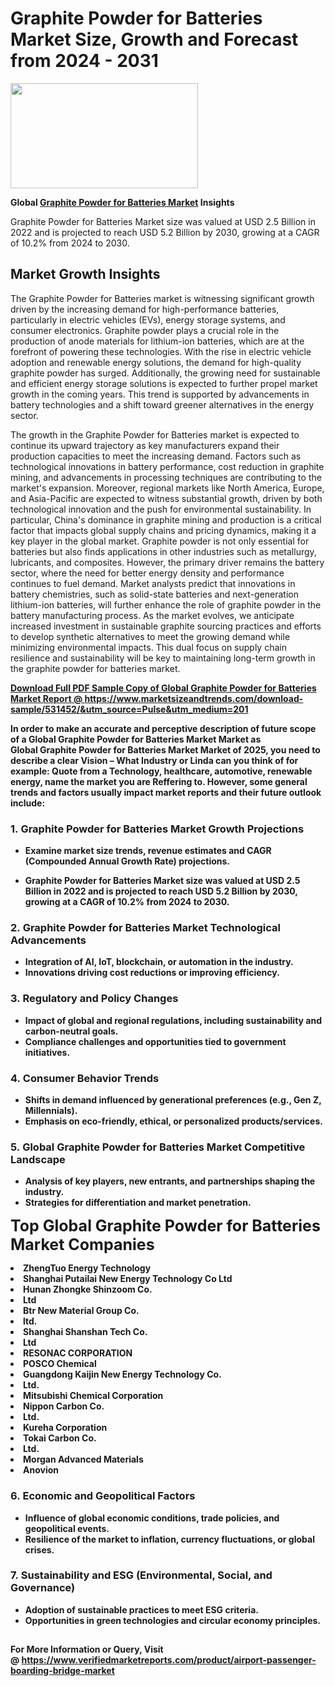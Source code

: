 <H1>Graphite Powder for Batteries Market Size, Growth and Forecast from 2024 - 2031</H1><img class="aligncenter size-medium wp-image-584254" src="https://thirdeyenews.in/wp-content/uploads/2024/09/Global-Market-Research-300x168.jpeg" alt="" width="300" height="168" /><p><strong>Global&nbsp;<a href="https://www.marketsizeandtrends.com/download-sample/531452/&amp;utm_source=Pulse&amp;utm_medium=201">Graphite Powder for Batteries Market</a> Insights</strong></p><p>Graphite Powder for Batteries Market size was valued at USD 2.5 Billion in 2022 and is projected to reach USD 5.2 Billion by 2030, growing at a CAGR of 10.2% from 2024 to 2030.</p><p><h2>Market Growth Insights</h2> <p>The Graphite Powder for Batteries market is witnessing significant growth driven by the increasing demand for high-performance batteries, particularly in electric vehicles (EVs), energy storage systems, and consumer electronics. Graphite powder plays a crucial role in the production of anode materials for lithium-ion batteries, which are at the forefront of powering these technologies. With the rise in electric vehicle adoption and renewable energy solutions, the demand for high-quality graphite powder has surged. Additionally, the growing need for sustainable and efficient energy storage solutions is expected to further propel market growth in the coming years. This trend is supported by advancements in battery technologies and a shift toward greener alternatives in the energy sector.</p> <p><strong><a href="#"></a></strong></p> <p>The growth in the Graphite Powder for Batteries market is expected to continue its upward trajectory as key manufacturers expand their production capacities to meet the increasing demand. Factors such as technological innovations in battery performance, cost reduction in graphite mining, and advancements in processing techniques are contributing to the market's expansion. Moreover, regional markets like North America, Europe, and Asia-Pacific are expected to witness substantial growth, driven by both technological innovation and the push for environmental sustainability. In particular, China's dominance in graphite mining and production is a critical factor that impacts global supply chains and pricing dynamics, making it a key player in the global market. Graphite powder is not only essential for batteries but also finds applications in other industries such as metallurgy, lubricants, and composites. However, the primary driver remains the battery sector, where the need for better energy density and performance continues to fuel demand. Market analysts predict that innovations in battery chemistries, such as solid-state batteries and next-generation lithium-ion batteries, will further enhance the role of graphite powder in the battery manufacturing process. As the market evolves, we anticipate increased investment in sustainable graphite sourcing practices and efforts to develop synthetic alternatives to meet the growing demand while minimizing environmental impacts. This dual focus on supply chain resilience and sustainability will be key to maintaining long-term growth in the graphite powder for batteries market.</p> <p><strong><a href="#"></p><p><span class=""><strong>Download Full PDF Sample Copy of Global Graphite Powder for Batteries Market Report</strong> @ <a href="https://www.marketsizeandtrends.com/download-sample/531452/&amp;utm_source=Pulse&amp;utm_medium=201" target="_blank">https://www.marketsizeandtrends.com/download-sample/531452/&amp;utm_source=Pulse&amp;utm_medium=201</a></span></p><p>In order to make an accurate and perceptive description of future scope of a Global&nbsp;Graphite Powder for Batteries Market Market as Global&nbsp;Graphite Powder for Batteries Market Market of 2025, you need to describe a clear Vision &ndash; What Industry or Linda can you think of for example: Quote from a Technology, healthcare, automotive, renewable energy, name the market you are Reffering to. However, some general trends and factors usually impact market reports and their future outlook include:</p><h3>1.&nbsp;<strong>Graphite Powder for Batteries Market Growth Projections</strong></h3><ul><li>Examine market size trends, revenue estimates and CAGR (Compounded Annual Growth Rate) projections.</li><li><p>Graphite Powder for Batteries Market size was valued at USD 2.5 Billion in 2022 and is projected to reach USD 5.2 Billion by 2030, growing at a CAGR of 10.2% from 2024 to 2030.</p></li></ul><h3>2.&nbsp;<strong>Graphite Powder for Batteries Market Technological Advancements</strong></h3><ul><li>Integration of AI, IoT, blockchain, or automation in the industry.</li><li>Innovations driving cost reductions or improving efficiency.</li></ul><h3>3.&nbsp;<strong>Regulatory and Policy Changes</strong></h3><ul><li>Impact of global and regional regulations, including sustainability and carbon-neutral goals.</li><li>Compliance challenges and opportunities tied to government initiatives.</li></ul><h3>4.&nbsp;<strong>Consumer Behavior Trends</strong></h3><ul><li>Shifts in demand influenced by generational preferences (e.g., Gen Z, Millennials).</li><li>Emphasis on eco-friendly, ethical, or personalized products/services.</li></ul><h3>5.&nbsp;<strong>Global Graphite Powder for Batteries Market Competitive Landscape</strong></h3><ul><li>Analysis of key players, new entrants, and partnerships shaping the industry.</li><li>Strategies for differentiation and market penetration.</li></ul><p data-pm-slice="1 1 []"><span style="color: inherit; font-family: inherit; font-size: 25px;">Top Global Graphite Powder for Batteries Market Companies</span></p><div class="" data-test-id=""><p><li>ZhengTuo Energy Technology</li><li> Shanghai Putailai New Energy Technology Co Ltd</li><li> Hunan Zhongke Shinzoom Co.</li><li>Ltd</li><li> Btr New Material Group Co.</li><li>ltd.</li><li> Shanghai Shanshan Tech Co.</li><li> Ltd</li><li> RESONAC CORPORATION</li><li> POSCO Chemical</li><li> Guangdong Kaijin New Energy Technology Co.</li><li> Ltd.</li><li> Mitsubishi Chemical Corporation</li><li> Nippon Carbon Co.</li><li> Ltd.</li><li> Kureha Corporation</li><li> Tokai Carbon Co.</li><li> Ltd.</li><li> Morgan Advanced Materials</li><li> Anovion</li></p></div><h3>6.&nbsp;<strong>Economic and Geopolitical Factors</strong></h3><ul><li>Influence of global economic conditions, trade policies, and geopolitical events.</li><li>Resilience of the market to inflation, currency fluctuations, or global crises.</li></ul><h3>7.&nbsp;<strong>Sustainability and ESG (Environmental, Social, and Governance)</strong></h3><ul><li>Adoption of sustainable practices to meet ESG criteria.</li><li>Opportunities in green technologies and circular economy principles.</li></ul><h2><strong style="font-size: 14px;">For More Information or Query, Visit @&nbsp;</strong><a style="background-color: #ffffff; font-size: 14px;" href="https://www.marketsizeandtrends.com/report/graphite-powder-for-batteries-market/" target="_blank">https://www.verifiedmarketreports.com/product/airport-passenger-boarding-bridge-market</a></h2>
